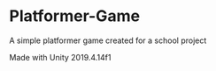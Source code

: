 # Platformer-Game
A simple platformer game created for a school project

Made with Unity 2019.4.14f1